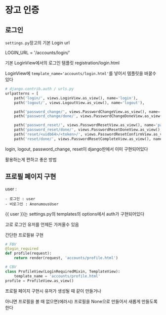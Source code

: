 # 장고 인증

## 로그인

`settings.py`장고의 기본 Login url

LOGIN_URL = '/accounts/login/'

기본 LoginView에서의 로그인 템플릿
registration/login.html

LoginView에 `template_name='accounts/login.html'`를 넣어서 템플릿을 바꿀수 있다





```python
# django.contrib.auth / urls.py
urlpatterns = [
    path('login/', views.LoginView.as_view(), name='login'),
    path('logout/', views.LogoutView.as_view(), name='logout'),

    path('password_change/', views.PasswordChangeView.as_view(), name='password_change'),
    path('password_change/done/', views.PasswordChangeDoneView.as_view(), name='password_change_done'),

    path('password_reset/', views.PasswordResetView.as_view(), name='password_reset'),
    path('password_reset/done/', views.PasswordResetDoneView.as_view(), name='password_reset_done'),
    path('reset/<uidb64>/<token>/', views.PasswordResetConfirmView.as_view(), name='password_reset_confirm'),
    path('reset/done/', views.PasswordResetCompleteView.as_view(), name='password_reset_complete'),

```

login, logout, password_change, reset이 django딴에서 이미 구현되어있다

활용하는게 편하고 좋은 방법



## 프로필 페이지 구현



user : 

	- 로그인 : user
	- 비로그인 : AnonumousUser

{{ user }}는 settings.py의 templates의 options에서 auth가 구현되어있다

고로 로그인 유저를 언제든 가져올수 있음



간단한 프로필뷰 구현

```python
# FBV
@login_required
def profile(request):
    return render(request, 'accounts/profile.html')

# CBV
class ProfileView(LoginRequiredMixin, TemplateView):
    template_name = 'accounts/profile.html'
profile = ProfileView.as_view()
```

프로필 페이지 구현시 유저가 생성될 때 같이 만들거나

아니면 프로필을 볼 때 없으면(에러시) 프로필을 None으로 만들어서 새롭게 만들도록 한다

